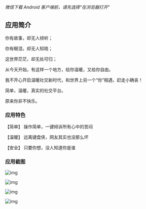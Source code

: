 ###### *微信下载 Android 客户端前，请先选择“在浏览器打开”*

## 应用简介

你有故事，却无人倾听；

你有眼泪，却无人知晓；

这世界茫茫，却无处可归；

从今天开始，有这样一个地方，给你温暖，又给你自由。

我不开心开启温暖社交新时代，和世界上另一个“你”相遇，赶走小确丧！

简单，温暖，真实的社交平台。

原来你非不快乐。

### 应用特色

【简单】 操作简单，一键倾诉所有心中的苦闷

【温暖】 远离键盘侠，网友其实也没那么坏

【安全】 只要你想，没人知道你是谁

### 应用截图

![img](https://ws3.sinaimg.cn/large/006tNc79ly1fi34ypr160j30yi1pcwh1.jpg)

![img](https://ws3.sinaimg.cn/large/006tNc79ly1fi34yy27qsj30yi1pc40g.jpg)

![img](https://ws4.sinaimg.cn/large/006tNc79ly1fi34z3yw0aj30yi1pc0ua.jpg)

![img](https://ws2.sinaimg.cn/large/006tNc79ly1fi34za7gw1j30yi1pcdht.jpg)